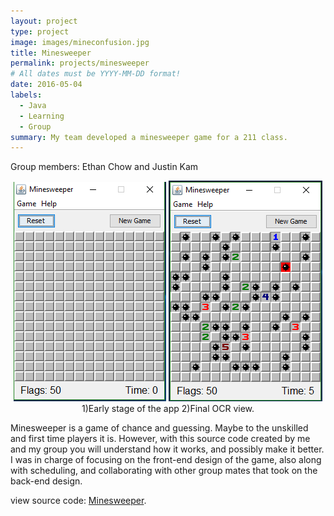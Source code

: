 ```yaml
---
layout: project
type: project
image: images/mineconfusion.jpg
title: Minesweeper
permalink: projects/minesweeper
# All dates must be YYYY-MM-DD format!
date: 2016-05-04
labels:
  - Java
  - Learning
  - Group
summary: My team developed a minesweeper game for a 211 class. 
---
```


Group members: Ethan Chow and Justin Kam


<center>
  <div class="ui medium rounded images">
<img class="ui image" src="../images/ms1.PNG">
 <img class="ui image" src="../images/ms2.PNG">
  </div>
  <figcaption>1)Early stage of the app    2)Final OCR view.</figcaption>
</center>
 
 
Minesweeper is a game of chance and guessing. Maybe to the unskilled and first time players it is. 
However, with this source code created by me and my group you will understand how it works, and possibly make it better.
I was in charge of focusing on the front-end design of the game, also along with scheduling, and collaborating with other group mates
that took on the back-end design.

view source code: [Minesweeper](http://www-ee.eng.hawaii.edu/~mmouse/about.html).




